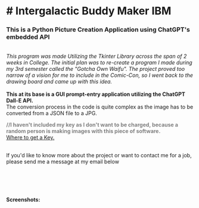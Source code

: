 <h1># Intergalactic Buddy Maker IBM</h1>
 <h3>This is a Python Picture Creation Application using ChatGPT's embedded API</h3>
 <br>
 <i>This program was made Utilizing the Tkinter Library across the span of 2 weeks in College.
 The initial plan was to re-create a program I made during my 3rd semester called the "Gotcha Own Waifu".
 The project proved too narrow of a vision for me to include in the Comic-Con, so I went back to the drawing board and came up with this idea. </i>
 <br>
 <br>
 <b>This at its base is a GUI prompt-entry application utilizing the ChatGPT Dall-E API. </b><br>
 The conversion process in the code is quite complex as the image has to be converted from a JSON file to a JPG.<br>
 
 <b style = color:#808080>//I haven't included my key as I don't want to be charged, because a random person is making images with this piece of software.</b>
<br>
<a href = "https://platform.openai.com/overview">Where to get a Key.</a>
<br>
<br>
<p>If you'd like to know more about the project or want to contact me for a job, please send me a message at my email below</p><br>
<a href = "mailto:patrickmadon130@gmail.com?"></a>
<br>
<br>
<h4>Screenshots:</h4><br>

